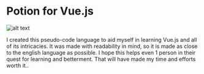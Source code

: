 # Potion for Vue.js

![alt text](https://github.com/ThatJSGuy/Potion/assets/potions3.png?raw=true)



I created this pseudo-code language to aid myself in learning Vue.js and all of its intricacies. It was made with readability in mind, so it is made as close to the english language as possible. I hope this helps even 1 person in their quest for learning and betterment. That will have made my time and efforts worth it.. 
